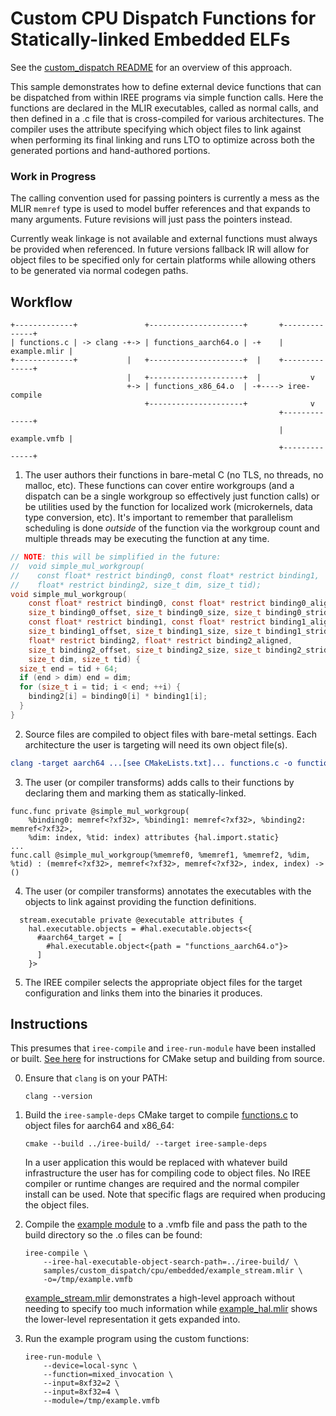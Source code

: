 # Custom CPU Dispatch Functions for Statically-linked Embedded ELFs

See the [custom_dispatch README](/samples/custom_dispatch/README.md) for an
overview of this approach.

This sample demonstrates how to define external device functions that can be
dispatched from within IREE programs via simple function calls. Here the
functions are declared in the MLIR executables, called as normal calls, and
then defined in a .c file that is cross-compiled for various architectures.
The compiler uses the attribute specifying which object files to link against
when performing its final linking and runs LTO to optimize across both the
generated portions and hand-authored portions.

### Work in Progress

The calling convention used for passing pointers is currently a mess as the MLIR
`memref` type is used to model buffer references and that expands to many
arguments. Future revisions will just pass the pointers instead.

Currently weak linkage is not available and external functions must always be
provided when referenced. In future versions fallback IR will allow for object
files to be specified only for certain platforms while allowing others to be
generated via normal codegen paths.

## Workflow

```
+-------------+               +---------------------+       +--------------+
| functions.c | -> clang -+-> | functions_aarch64.o | -+    | example.mlir |
+-------------+           |   +---------------------+  |    +--------------+
                          |   +---------------------+  |           v
                          +-> | functions_x86_64.o  | -+----> iree-compile
                              +---------------------+              v
                                                            +--------------+
                                                            | example.vmfb |
                                                            +--------------+
```

1. The user authors their functions in bare-metal C (no TLS, no threads, no
   malloc, etc). These functions can cover entire workgroups (and a dispatch can
   be a single workgroup so effectively just function calls) or be utilities
   used by the function for localized work (microkernels, data type conversion,
   etc). It's important to remember that parallelism scheduling is done
   _outside_ of the function via the workgroup count and multiple threads may be
   executing the function at any time.

```c
// NOTE: this will be simplified in the future:
//  void simple_mul_workgroup(
//    const float* restrict binding0, const float* restrict binding1,
//    float* restrict binding2, size_t dim, size_t tid);
void simple_mul_workgroup(
    const float* restrict binding0, const float* restrict binding0_aligned,
    size_t binding0_offset, size_t binding0_size, size_t binding0_stride,
    const float* restrict binding1, const float* restrict binding1_aligned,
    size_t binding1_offset, size_t binding1_size, size_t binding1_stride,
    float* restrict binding2, float* restrict binding2_aligned,
    size_t binding2_offset, size_t binding2_size, size_t binding2_stride,
    size_t dim, size_t tid) {
  size_t end = tid + 64;
  if (end > dim) end = dim;
  for (size_t i = tid; i < end; ++i) {
    binding2[i] = binding0[i] * binding1[i];
  }
}
```

2. Source files are compiled to object files with bare-metal settings. Each
   architecture the user is targeting will need its own object file(s).

```cmake
clang -target aarch64 ...[see CMakeLists.txt]... functions.c -o functions_aarch64.o
```

3. The user (or compiler transforms) adds calls to their functions by declaring
   them and marking them as statically-linked.

```mlir
func.func private @simple_mul_workgroup(
    %binding0: memref<?xf32>, %binding1: memref<?xf32>, %binding2: memref<?xf32>,
    %dim: index, %tid: index) attributes {hal.import.static}
...
func.call @simple_mul_workgroup(%memref0, %memref1, %memref2, %dim, %tid) : (memref<?xf32>, memref<?xf32>, memref<?xf32>, index, index) -> ()
```

4. The user (or compiler transforms) annotates the executables with the objects
   to link against providing the function definitions.

```mlir
  stream.executable private @executable attributes {
    hal.executable.objects = #hal.executable.objects<{
      #aarch64_target = [
        #hal.executable.object<{path = "functions_aarch64.o"}>
      ]
    }>
```

5. The IREE compiler selects the appropriate object files for the target
   configuration and links them into the binaries it produces.

## Instructions

This presumes that `iree-compile` and `iree-run-module` have been installed or
built. [See here](https://www.iree.dev/building-from-source/getting-started/)
for instructions for CMake setup and building from source.

0. Ensure that `clang` is on your PATH:

    ```
    clang --version
    ```

1. Build the `iree-sample-deps` CMake target to compile
   [functions.c](./functions.c) to object files for aarch64 and x86_64:

    ```
    cmake --build ../iree-build/ --target iree-sample-deps
    ```

    In a user application this would be replaced with whatever build
    infrastructure the user has for compiling code to object files. No IREE
    compiler or runtime changes are required and the normal compiler install can
    be used. Note that specific flags are required when producing the object
    files.

2. Compile the [example module](./example_stream.mlir) to a .vmfb file and pass
   the path to the build directory so the .o files can be found:

    ```
    iree-compile \
        --iree-hal-executable-object-search-path=../iree-build/ \
        samples/custom_dispatch/cpu/embedded/example_stream.mlir \
        -o=/tmp/example.vmfb
    ```

    [example_stream.mlir](./example_stream.mlir) demonstrates a high-level
    approach without needing to specify too much information while
    [example_hal.mlir](./example_hal.mlir) shows the lower-level representation
    it gets expanded into.

3. Run the example program using the custom functions:

    ```
    iree-run-module \
        --device=local-sync \
        --function=mixed_invocation \
        --input=8xf32=2 \
        --input=8xf32=4 \
        --module=/tmp/example.vmfb
    ```
